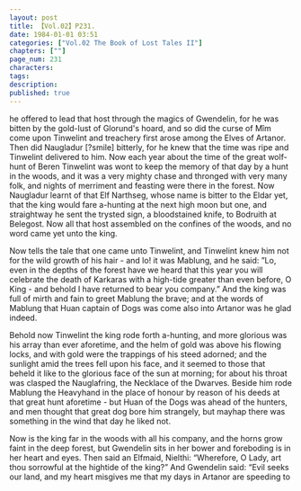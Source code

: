 ```yaml
---
layout: post
title: 【Vol.02】P231.
date: 1984-01-01 03:51
categories: ["Vol.02 The Book of Lost Tales II"]
chapters: [""]
page_num: 231
characters: 
tags: 
description: 
published: true
---
```


<p style="text-indent: 0;">
he offered to lead that host through the magics of Gwendelin, for he was bitten by the gold-lust of Glorund's hoard, and so did the curse of Mîm come upon Tinwelint and treachery first arose among the Elves of Artanor. Then did Naugladur [?smile] bitterly, for he knew that the time was ripe and Tinwelint delivered to him. Now each year about the time of the great wolf-hunt of Beren Tinwelint was wont to keep the memory of that day by a hunt in the woods, and it was a very mighty chase and thronged with very many folk, and nights of merriment and feasting were there in the forest. Now Naugladur learnt of that Elf Narthseg, whose name is bitter to the Eldar yet, that the king would fare a-hunting at the next high moon but one, and straightway he sent the trysted sign, a bloodstained knife, to Bodruith at Belegost. Now all that host assembled on the confines of the woods, and no word came yet unto the king.
</p>

Now tells the tale that one came unto Tinwelint, and Tinwelint knew him not for the wild growth of his hair - and lo! it was Mablung, and he said: ”Lo, even in the depths of the forest have we heard that this year you will celebrate the death of Karkaras with a high-tide greater than even before, O King - and behold I have returned to bear you company.” And the king was full of mirth and fain to greet Mablung the brave; and at the words of Mablung that Huan captain of Dogs was come also into Artanor was he glad indeed.

Behold now Tinwelint the king rode forth a-hunting, and more glorious was his array than ever aforetime, and the helm of gold was above his flowing locks, and with gold were the trappings of his steed adorned; and the sunlight amid the trees fell upon his face, and it seemed to those that beheld it like to the glorious face of the sun at morning; for about his throat was clasped the Nauglafring, the Necklace of the Dwarves. Beside him rode Mablung the Heavyhand in the place of honour by reason of his deeds at that great hunt aforetime - but Huan of the Dogs was ahead of the hunters, and men thought that great dog bore him strangely, but mayhap there was something in the wind that day he liked not.

Now is the king far in the woods with all his company, and the horns grow faint in the deep forest, but Gwendelin sits in her bower and foreboding is in her heart and eyes. Then said an Elfmaid, Nielthi: “Wherefore, O Lady, art thou sorrowful at the hightide of the king?” And Gwendelin said: “Evil seeks our land, and my heart misgives me that my days in Artanor are speeding to

